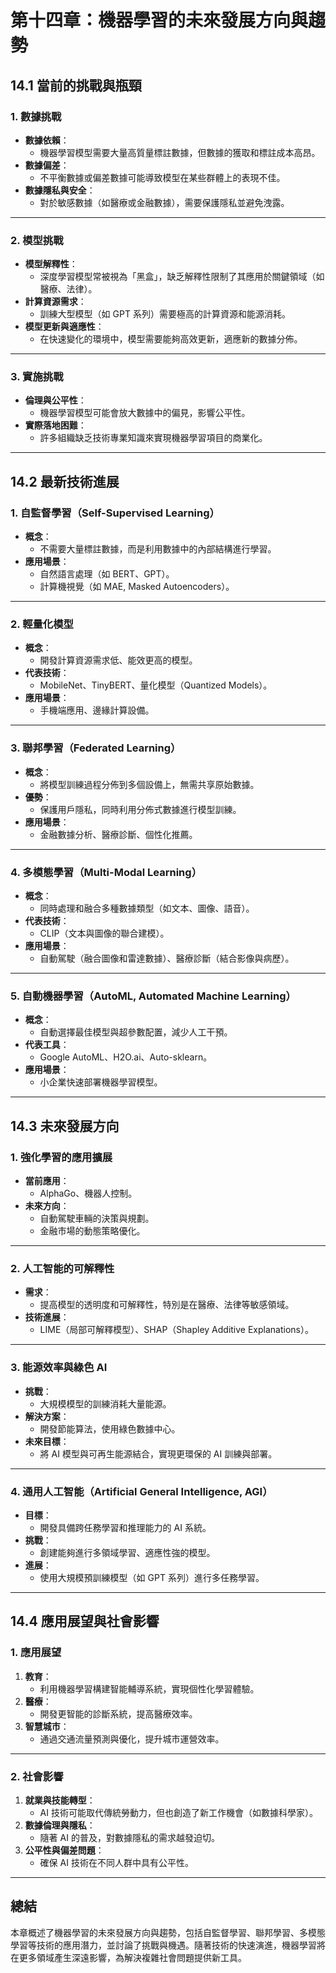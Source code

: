 # 第十四章：機器學習的未來發展方向與趨勢

## 14.1 當前的挑戰與瓶頸

### 1. 數據挑戰
- **數據依賴**：
  - 機器學習模型需要大量高質量標註數據，但數據的獲取和標註成本高昂。
- **數據偏差**：
  - 不平衡數據或偏差數據可能導致模型在某些群體上的表現不佳。
- **數據隱私與安全**：
  - 對於敏感數據（如醫療或金融數據），需要保護隱私並避免洩露。

---

### 2. 模型挑戰
- **模型解釋性**：
  - 深度學習模型常被視為「黑盒」，缺乏解釋性限制了其應用於關鍵領域（如醫療、法律）。
- **計算資源需求**：
  - 訓練大型模型（如 GPT 系列）需要極高的計算資源和能源消耗。
- **模型更新與適應性**：
  - 在快速變化的環境中，模型需要能夠高效更新，適應新的數據分佈。

---

### 3. 實施挑戰
- **倫理與公平性**：
  - 機器學習模型可能會放大數據中的偏見，影響公平性。
- **實際落地困難**：
  - 許多組織缺乏技術專業知識來實現機器學習項目的商業化。

---

## 14.2 最新技術進展

### 1. 自監督學習（Self-Supervised Learning）
- **概念**：
  - 不需要大量標註數據，而是利用數據中的內部結構進行學習。
- **應用場景**：
  - 自然語言處理（如 BERT、GPT）。
  - 計算機視覺（如 MAE, Masked Autoencoders）。

---

### 2. 輕量化模型
- **概念**：
  - 開發計算資源需求低、能效更高的模型。
- **代表技術**：
  - MobileNet、TinyBERT、量化模型（Quantized Models）。
- **應用場景**：
  - 手機端應用、邊緣計算設備。

---

### 3. 聯邦學習（Federated Learning）
- **概念**：
  - 將模型訓練過程分佈到多個設備上，無需共享原始數據。
- **優勢**：
  - 保護用戶隱私，同時利用分佈式數據進行模型訓練。
- **應用場景**：
  - 金融數據分析、醫療診斷、個性化推薦。

---

### 4. 多模態學習（Multi-Modal Learning）
- **概念**：
  - 同時處理和融合多種數據類型（如文本、圖像、語音）。
- **代表技術**：
  - CLIP（文本與圖像的聯合建模）。
- **應用場景**：
  - 自動駕駛（融合圖像和雷達數據）、醫療診斷（結合影像與病歷）。

---

### 5. 自動機器學習（AutoML, Automated Machine Learning）
- **概念**：
  - 自動選擇最佳模型與超參數配置，減少人工干預。
- **代表工具**：
  - Google AutoML、H2O.ai、Auto-sklearn。
- **應用場景**：
  - 小企業快速部署機器學習模型。

---

## 14.3 未來發展方向

### 1. 強化學習的應用擴展
- **當前應用**：
  - AlphaGo、機器人控制。
- **未來方向**：
  - 自動駕駛車輛的決策與規劃。
  - 金融市場的動態策略優化。

---

### 2. 人工智能的可解釋性
- **需求**：
  - 提高模型的透明度和可解釋性，特別是在醫療、法律等敏感領域。
- **技術進展**：
  - LIME（局部可解釋模型）、SHAP（Shapley Additive Explanations）。

---

### 3. 能源效率與綠色 AI
- **挑戰**：
  - 大規模模型的訓練消耗大量能源。
- **解決方案**：
  - 開發節能算法，使用綠色數據中心。
- **未來目標**：
  - 將 AI 模型與可再生能源結合，實現更環保的 AI 訓練與部署。

---

### 4. 通用人工智能（Artificial General Intelligence, AGI）
- **目標**：
  - 開發具備跨任務學習和推理能力的 AI 系統。
- **挑戰**：
  - 創建能夠進行多領域學習、適應性強的模型。
- **進展**：
  - 使用大規模預訓練模型（如 GPT 系列）進行多任務學習。

---

## 14.4 應用展望與社會影響

### 1. 應用展望
1. **教育**：
   - 利用機器學習構建智能輔導系統，實現個性化學習體驗。
2. **醫療**：
   - 開發更智能的診斷系統，提高醫療效率。
3. **智慧城市**：
   - 通過交通流量預測與優化，提升城市運營效率。

---

### 2. 社會影響
1. **就業與技能轉型**：
   - AI 技術可能取代傳統勞動力，但也創造了新工作機會（如數據科學家）。
2. **數據倫理與隱私**：
   - 隨著 AI 的普及，對數據隱私的需求越發迫切。
3. **公平性與偏差問題**：
   - 確保 AI 技術在不同人群中具有公平性。

---

## 總結
本章概述了機器學習的未來發展方向與趨勢，包括自監督學習、聯邦學習、多模態學習等技術的應用潛力，並討論了挑戰與機遇。隨著技術的快速演進，機器學習將在更多領域產生深遠影響，為解決複雜社會問題提供新工具。
